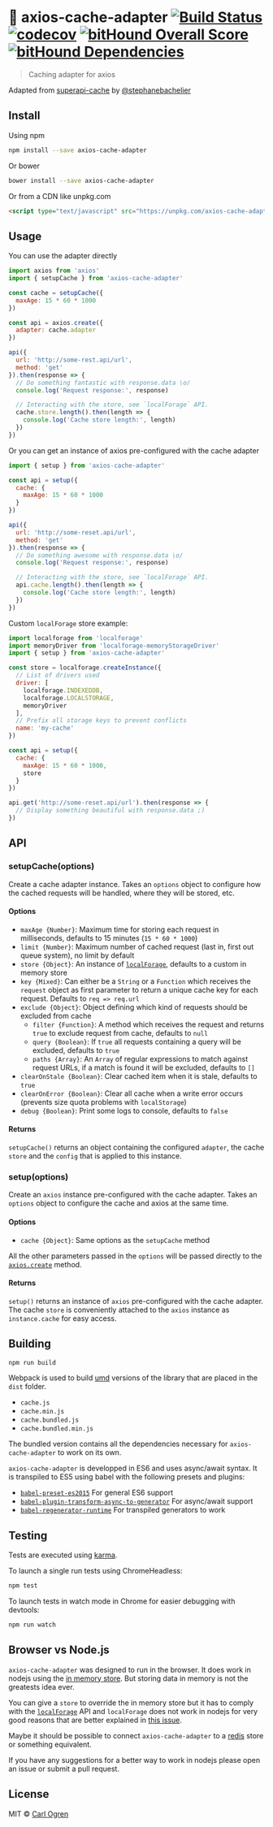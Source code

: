 # :rocket: axios-cache-adapter [![Build Status](https://travis-ci.org/RasCarlito/axios-cache-adapter.svg?branch=master)](https://travis-ci.org/RasCarlito/axios-cache-adapter) [![codecov](https://codecov.io/gh/RasCarlito/axios-cache-adapter/branch/master/graph/badge.svg)](https://codecov.io/gh/RasCarlito/axios-cache-adapter) [![bitHound Overall Score](https://www.bithound.io/github/RasCarlito/axios-cache-adapter/badges/score.svg)](https://www.bithound.io/github/RasCarlito/axios-cache-adapter) [![bitHound Dependencies](https://www.bithound.io/github/RasCarlito/axios-cache-adapter/badges/dependencies.svg)](https://www.bithound.io/github/RasCarlito/axios-cache-adapter/master/dependencies/npm)

> Caching adapter for axios

Adapted from [superapi-cache](https://github.com/stephanebachelier/superapi-cache)
by [@stephanebachelier](https://github.com/stephanebachelier)

## Install

Using npm

```sh
npm install --save axios-cache-adapter
```

Or bower

```sh
bower install --save axios-cache-adapter
```

Or from a CDN like unpkg.com

```html
<script type="text/javascript" src="https://unpkg.com/axios-cache-adapter"></script>
```

## Usage

You can use the adapter directly

```js
import axios from 'axios'
import { setupCache } from 'axios-cache-adapter'

const cache = setupCache({
  maxAge: 15 * 60 * 1000
})

const api = axios.create({
  adapter: cache.adapter
})

api({
  url: 'http://some-rest.api/url',
  method: 'get'
}).then(response => {
  // Do something fantastic with response.data \o/
  console.log('Request response:', response)

  // Interacting with the store, see `localForage` API.
  cache.store.length().then(length => {
    console.log('Cache store length:', length)
  })
})
```

Or you can get an instance of axios pre-configured with the cache adapter

```js
import { setup } from 'axios-cache-adapter'

const api = setup({
  cache: {
    maxAge: 15 * 60 * 1000
  }
})

api({
  url: 'http://some-reset.api/url',
  method: 'get'
}).then(response => {
  // Do something awesome with response.data \o/
  console.log('Request response:', response)

  // Interacting with the store, see `localForage` API.
  api.cache.length().then(length => {
    console.log('Cache store length:', length)
  })
})
```

Custom `localForage` store example:

```js
import localforage from 'localforage'
import memoryDriver from 'localforage-memoryStorageDriver'
import { setup } from 'axios-cache-adapter'

const store = localforage.createInstance({
  // List of drivers used
  driver: [
    localforage.INDEXEDDB,
    localforage.LOCALSTORAGE,
    memoryDriver
  ],
  // Prefix all storage keys to prevent conflicts
  name: 'my-cache'
})

const api = setup({
  cache: {
    maxAge: 15 * 60 * 1000,
    store
  }
})

api.get('http://some-reset.api/url').then(response => {
  // Display something beautiful with response.data ;)
})
```

## API

### setupCache(options)

Create a cache adapter instance. Takes an `options` object to configure how the cached requests will be handled,
where they will be stored, etc.

#### Options

* `maxAge {Number}`: Maximum time for storing each request in milliseconds, defaults to 15 minutes (`15 * 60 * 1000`)
* `limit {Number}`: Maximum number of cached request (last in, first out queue system), no limit by default
* `store {Object}`: An instance of [`localForage`](https://github.com/localForage/localForage), defaults to a custom in memory store
* `key {Mixed}`: Can either be a `String` or a `Function` which receives the `request` object as first parameter to return a unique cache key for each request. Defaults to `req => req.url`
* `exclude {Object}`: Object defining which kind of requests should be excluded from cache
  * `filter {Function}`: A method which receives the request and returns `true` to exclude request from cache, defaults to `null`
  * `query {Boolean}`: If `true` all requests containing a query will be excluded, defaults to `true`
  * `paths {Array}`: An `Array` of regular expressions to match against request URLs, if a match is found it will be excluded, defaults to `[]`
* `clearOnStale {Boolean}`: Clear cached item when it is stale, defaults to `true`
* `clearOnError {Boolean}`: Clear all cache when a write error occurs (prevents size quota problems with `localStorage`)
* `debug {Boolean}`: Print some logs to console, defaults to `false`

#### Returns

`setupCache()` returns an object containing the configured `adapter`, the cache `store` and the `config` that is applied to this instance.

### setup(options)

Create an `axios` instance pre-configured with the cache adapter. Takes an `options` object to configure the cache and
axios at the same time.

#### Options

* `cache {Object}`: Same options as the `setupCache` method

All the other parameters passed in the `options` will be passed directly to the [`axios.create`](https://github.com/mzabriskie/axios#creating-an-instance) method.

#### Returns

`setup()` returns an instance of `axios` pre-configured with the cache adapter.
The cache `store` is conveniently attached to the `axios` instance as `instance.cache` for easy access.

## Building

```sh
npm run build
```

Webpack is used to build [umd](https://github.com/umdjs/umd) versions of the library that are placed in the `dist` folder.

* `cache.js`
* `cache.min.js`
* `cache.bundled.js`
* `cache.bundled.min.js`

The bundled version contains all the dependencies necessary for `axios-cache-adapter` to work on its own.

`axios-cache-adapter` is developped in ES6 and uses async/await syntax. It is transpiled to ES5 using babel with the following presets and plugins:

* [`babel-preset-es2015`](https://www.npmjs.com/package/babel-preset-es2015) For general ES6 support
* [`babel-plugin-transform-async-to-generator`](https://www.npmjs.com/package/babel-plugin-transform-async-to-generator) For async/await support
* [`babel-regenerator-runtime`](https://www.npmjs.com/package/babel-regenerator-runtime) For transpiled generators to work

## Testing

Tests are executed using [karma](https://github.com/karma-runner/karma).

To launch a single run tests using ChromeHeadless:

```sh
npm test
```

To launch tests in watch mode in Chrome for easier debugging with devtools:

```sh
npm run watch
```

## Browser vs Node.js

`axios-cache-adapter` was designed to run in the browser. It does work in nodejs using the [in memory store](https://github.com/RasCarlito/axios-cache-adapter/blob/master/src/memory.js). But storing data in memory is not the greatests idea ever.

You can give a `store` to override the in memory store but it has to comply with the [`localForage`](https://github.com/localForage/localForage) API and `localForage` does not work in nodejs for very good reasons that are better explained in [this issue](https://github.com/localForage/localForage/issues/57).

Maybe it should be possible to connect `axios-cache-adapter` to a [redis](https://redis.io/) store or something equivalent.

If you have any suggestions for a better way to work in nodejs please open an issue or submit a pull request.

## License

MIT © [Carl Ogren](https://github.com/RasCarlito)
